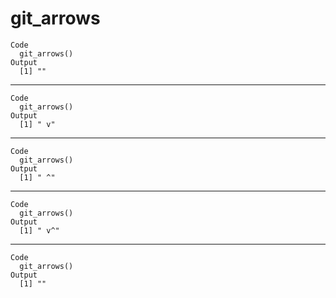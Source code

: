 # git_arrows

    Code
      git_arrows()
    Output
      [1] ""

---

    Code
      git_arrows()
    Output
      [1] " v"

---

    Code
      git_arrows()
    Output
      [1] " ^"

---

    Code
      git_arrows()
    Output
      [1] " v^"

---

    Code
      git_arrows()
    Output
      [1] ""

